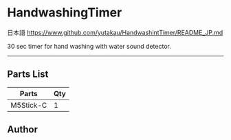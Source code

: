 # HandwashingTimer
日本語 https://www.github.com/yutakau/HandwashintTimer/README_JP.md

30 sec timer for hand washing with water sound detector.




---

## Parts List

 Parts     |Qty
 ----------|---
 M5Stick-C | 1 

## Author

 
